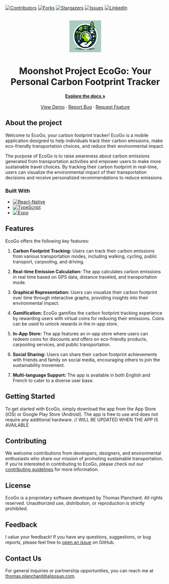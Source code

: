 <a name="readme-top"></a>

[![Contributors][contributors-shield]][contributors-url]
[![Forks][forks-shield]][forks-url]
[![Stargazers][stars-shield]][stars-url]
[![Issues][issues-shield]][issues-url]
[![LinkedIn][linkedin-shield]][linkedin-url]

<!-- PROJECT LOGO -->
<br />
<div align="center">
  <a href="https://github.com/othneildrew/Best-README-Template">
    <img src="EcoGo/assets/icon.png" alt="Logo" width="100" height="100">
  </a>

  <h1 align="center">Moonshot Project EcoGo: Your Personal Carbon Footprint Tracker</h1>

  <p align="center">
    <a href="https://github.com/thomas-planchard/moonshotProject/tree/main/Docs"><strong>Explore the docs »</strong></a>
    <br />
    <br />
    <a href="">View Demo</a>
    ·
    <a href="https://github.com/thomas-planchard/moonshotProject/issues">Report Bug</a>
    ·
    <a href="https://github.com/thomas-planchard/moonshotProject/issues">Request Feature</a>
  </p>
</div>


## About the project 

Welcome to EcoGo, your carbon footprint tracker! EcoGo is a mobile application designed to help individuals track their carbon emissions, make eco-friendly transportation choices, and reduce their environmental impact.

The purpose of EcoGo is to raise awareness about carbon emissions generated from transportation activities and empower users to make more sustainable travel choices. By tracking their carbon footprint in real-time, users can visualize the environmental impact of their transportation decisions and receive personalized recommendations to reduce emissions.

### Built With

* [![React-Native][React.js]][React-url]
* [![TypeScript][TypeScript.js]][TypeScript-url]
* [![Expo][Expo.js]][Expo-url]


## Features

EcoGo offers the following key features:

1. **Carbon Footprint Tracking:** Users can track their carbon emissions from various transportation modes, including walking, cycling, public transport, carpooling, and driving.
   
2. **Real-time Emission Calculation:** The app calculates carbon emissions in real time based on GPS data, distance traveled, and transportation mode.

3. **Graphical Representation:** Users can visualize their carbon footprint over time through interactive graphs, providing insights into their environmental impact.

4. **Gamification:** EcoGo gamifies the carbon footprint tracking experience by rewarding users with virtual coins for reducing their emissions. Coins can be used to unlock rewards in the in-app store.

5. **In-App Store:** The app features an in-app store where users can redeem coins for discounts and offers on eco-friendly products, carpooling services, and public transportation.

6. **Social Sharing:** Users can share their carbon footprint achievements with friends and family on social media, encouraging others to join the sustainability movement.

7. **Multi-language Support:** The app is available in both English and French to cater to a diverse user base.

## Getting Started

To get started with EcoGo, simply download the app from the App Store (iOS) or Google Play Store (Android). The app is free to use and does not require any additional hardware.
// WILL BE UPDATED WHEN THE APP IS AVAILABLE

## Contributing

We welcome contributions from developers, designers, and environmental enthusiasts who share our mission of promoting sustainable transportation. If you're interested in contributing to EcoGo, please check out our [contributing guidelines](CONTRIBUTING.md) for more information.

## License

EcoGo is a proprietary software developed by Thomas Planchard. All rights reserved. Unauthorized use, distribution, or reproduction is strictly prohibited.

## Feedback

I value your feedback! If you have any questions, suggestions, or bug reports, please feel free to [open an issue](https://github.com/yourusername/ecogo/issues) on GitHub.

## Contact Us

For general inquiries or partnership opportunities, you can reach me at thomas.planchard@algosup.com.



<!-- MARKDOWN LINKS & IMAGES -->
<!-- https://www.markdownguide.org/basic-syntax/#reference-style-links -->
[contributors-shield]: https://img.shields.io/github/contributors/thomas-planchard/moonshotProject.svg?style=for-the-badge
[contributors-url]: https://github.com/thomas-planchard/moonshotProject/graphs/contributors
[forks-shield]: https://img.shields.io/github/forks/thomas-planchard/moonshotProject.svg?style=for-the-badge
[forks-url]: https://github.com/thomas-planchard/moonshotProject/network/members
[stars-shield]: https://img.shields.io/github/stars/thomas-planchard/moonshotProject.svg?style=for-the-badge
[stars-url]: https://github.com/thomas-planchard/moonshotProject/stargazers
[issues-shield]: https://img.shields.io/github/issues/thomas-planchard/moonshotProject.svg?style=for-the-badge
[issues-url]: https://github.com/thomas-planchard/moonshotProject/issues
[linkedin-shield]: https://img.shields.io/badge/-LinkedIn-black.svg?style=for-the-badge&logo=linkedin&colorB=555
[linkedin-url]: www.linkedin.com/in/thomas-planchard-461782221
[React.js]: https://img.shields.io/badge/React-Native?style=for-the-badge&logo=react&logoColor=61DAFB&color=%23000000
[React-url]: https://reactjs.org/
[TypeScript.js]: https://img.shields.io/badge/typescript-20232A?style=for-the-badge&logo=typescript&logoColor=61DAFB&color=%23000000
[TypeScript-url]: https://www.typescriptlang.org/
[Expo.js]: https://img.shields.io/badge/Expo-63738?style=for-the-badge&logo=expo&color=black
[Expo-url]: https://expo.dev/

